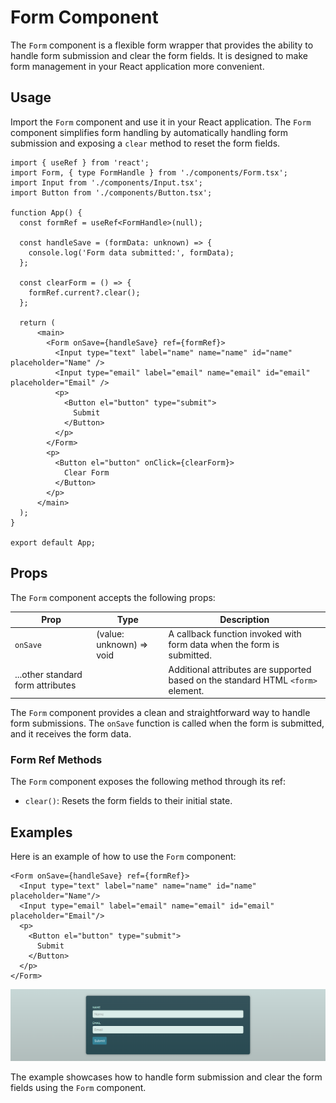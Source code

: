 # Form Component

The `Form` component is a flexible form wrapper that provides the ability to handle form submission and clear the form
fields. It is designed to make form management in your React application more convenient.

## Usage

Import the `Form` component and use it in your React application. The `Form` component simplifies form handling by
automatically handling form submission and exposing a `clear` method to reset the form fields.

```tsx
import { useRef } from 'react';
import Form, { type FormHandle } from './components/Form.tsx';
import Input from './components/Input.tsx';
import Button from './components/Button.tsx';

function App() {
  const formRef = useRef<FormHandle>(null);

  const handleSave = (formData: unknown) => {
    console.log('Form data submitted:', formData);
  };

  const clearForm = () => {
    formRef.current?.clear();
  };

  return (
      <main>
        <Form onSave={handleSave} ref={formRef}>
          <Input type="text" label="name" name="name" id="name" placeholder="Name" />
          <Input type="email" label="email" name="email" id="email" placeholder="Email" />
          <p>
            <Button el="button" type="submit">
              Submit
            </Button>
          </p>
        </Form>
        <p>
          <Button el="button" onClick={clearForm}>
            Clear Form
          </Button>
        </p>
      </main>
  );
}

export default App;
```

## Props

The `Form` component accepts the following props:

| Prop                              | Type                     | Description                                                                      |
|-----------------------------------|--------------------------|----------------------------------------------------------------------------------|
| `onSave`                          | (value: unknown) => void | A callback function invoked with form data when the form is submitted.           |
| ...other standard form attributes |                          | Additional attributes are supported based on the standard HTML `<form>` element. |

The `Form` component provides a clean and straightforward way to handle form submissions. The `onSave` function is
called when the form is submitted, and it receives the form data.

### Form Ref Methods

The `Form` component exposes the following method through its ref:

- `clear()`: Resets the form fields to their initial state.

## Examples

Here is an example of how to use the `Form` component:

```tsx
<Form onSave={handleSave} ref={formRef}>
  <Input type="text" label="name" name="name" id="name" placeholder="Name"/>
  <Input type="email" label="email" name="email" id="email" placeholder="Email"/>
  <p>
    <Button el="button" type="submit">
      Submit
    </Button>
  </p>
</Form>
```

![Form Component Example](example-form.png)

The example showcases how to handle form submission and clear the form fields using the `Form` component.